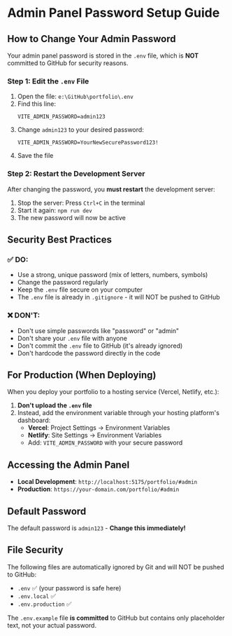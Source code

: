 # Admin Panel Password Setup Guide

## How to Change Your Admin Password

Your admin panel password is stored in the `.env` file, which is **NOT** committed to GitHub for security reasons.

### Step 1: Edit the `.env` File

1. Open the file: `e:\GitHub\portfolio\.env`
2. Find this line:
   ```
   VITE_ADMIN_PASSWORD=admin123
   ```
3. Change `admin123` to your desired password:
   ```
   VITE_ADMIN_PASSWORD=YourNewSecurePassword123!
   ```
4. Save the file

### Step 2: Restart the Development Server

After changing the password, you **must restart** the development server:

1. Stop the server: Press `Ctrl+C` in the terminal
2. Start it again: `npm run dev`
3. The new password will now be active

## Security Best Practices

### ✅ DO:
- Use a strong, unique password (mix of letters, numbers, symbols)
- Change the password regularly
- Keep the `.env` file secure on your computer
- The `.env` file is already in `.gitignore` - it will NOT be pushed to GitHub

### ❌ DON'T:
- Don't use simple passwords like "password" or "admin"
- Don't share your `.env` file with anyone
- Don't commit the `.env` file to GitHub (it's already ignored)
- Don't hardcode the password directly in the code

## For Production (When Deploying)

When you deploy your portfolio to a hosting service (Vercel, Netlify, etc.):

1. **Don't upload the `.env` file**
2. Instead, add the environment variable through your hosting platform's dashboard:
   - **Vercel**: Project Settings → Environment Variables
   - **Netlify**: Site Settings → Environment Variables
   - Add: `VITE_ADMIN_PASSWORD` with your secure password

## Accessing the Admin Panel

- **Local Development**: `http://localhost:5175/portfolio/#admin`
- **Production**: `https://your-domain.com/portfolio/#admin`

## Default Password

The default password is `admin123` - **Change this immediately!**

## File Security

The following files are automatically ignored by Git and will NOT be pushed to GitHub:
- `.env` ✅ (your password is safe here)
- `.env.local` ✅
- `.env.production` ✅

The `.env.example` file **is committed** to GitHub but contains only placeholder text, not your actual password.
